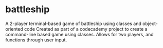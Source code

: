 # battleship
A 2-player terminal-based game of battleship using classes and object-oriented code
Created as part of a codecademy project to create a command-line based game using classes.
Allows for two players, and functions through user input.
